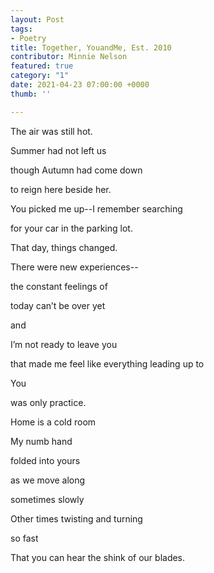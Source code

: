 ```yaml
---
layout: Post
tags:
- Poetry
title: Together, YouandMe, Est. 2010
contributor: Minnie Nelson
featured: true
category: "1"
date: 2021-04-23 07:00:00 +0000
thumb: ''

---
```

The air was still hot.<br>

Summer had not left us<br>

though Autumn had come down<br>

to reign here beside her.<br>

You picked me up--I remember searching<br>

for your car in the parking lot.<br>

That day, things changed.<br>

There were new experiences--<br>

the constant feelings of<br>

today can’t be over yet<br>

and<br>

I’m not ready to leave you<br>

that made me feel like everything leading up to<br>

You<br>

was only practice.<br>

Home is a cold room<br>

My numb hand<br>

folded into yours<br>

as we move along<br>

sometimes slowly<br>

Other times twisting and turning<br>

so fast<br>

That you can hear the shink of our blades.<br>